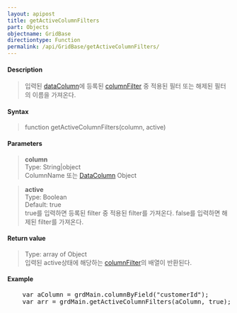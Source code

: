 ```yaml
---
layout: apipost
title: getActiveColumnFilters
part: Objects
objectname: GridBase
directiontype: Function
permalink: /api/GridBase/getActiveColumnFilters/
---
```



#### Description

> 입력된 [dataColumn](/api/types/dataColumn/)에 등록된 [columnFilter](/api/types/columnFilter/) 중 적용된 필터 또는 해제된 필터의 이름을 가져온다.  

#### Syntax

> function getActiveColumnFilters(column, active)  

#### Parameters

> **column**  
> Type: String\|object  
> ColumnName 또는 [DataColumn](/api/types/DataColumn) Object  

> **active**  
> Type: Boolean  
> Default: true  
> true를 입력하면 등록된 filter 중 적용된 filter를 가져온다. false를 입력하면 해제된 filter를 가져온다.  

#### Return value

> Type: array of Object  
> 입력된 active상태에 해당하는 [columnFilter](/api/types/columnFilter)의 배열이 반환된다.  

#### Example

<pre class="prettyprint">
    var aColumn = grdMain.columnByField("customerId");
    var arr = grdMain.getActiveColumnFilters(aColumn, true);
</pre>

